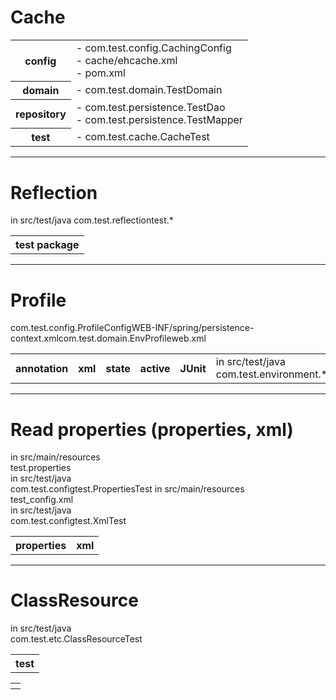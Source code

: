 # Cache 
<table>
	<tr>
		<th>config</th>
		<td>
			- com.test.config.CachingConfig<br>
			- cache/ehcache.xml<br>
			- pom.xml<br>
		</td>
	</tr>
	<tr>
		<th>domain</th>
		<td> 
			- com.test.domain.TestDomain
		</td>
	</tr>
	<tr>
		<th>repository</th>
		<td> 
			- com.test.persistence.TestDao<br>
			- com.test.persistence.TestMapper<br>
		</td>
	</tr>
	<tr>
		<th>test</th>
		<td> 
			- com.test.cache.CacheTest
		</td>
	</tr>
</table>


---


# Reflection

<table>
	<tr>
		<th>test package</th>
		</td>
			in src/test/java
			com.test.reflectiontest.*
		</td>
	</tr>
</table>

---



# Profile
<table>
	<tr>
		<th>annotation</th>
		</td>com.test.config.ProfileConfig</td>
		<th>xml</th>
		</td>WEB-INF/spring/persistence-context.xml</td>
		<th>state</th>
		</td>com.test.domain.EnvProfile</td>
		<th>active</th>
		</td>web.xml</td>
		<th>JUnit</th>
		<td>
			in src/test/java<br>
			com.test.environment.*
		</td>
	</tr>
</table>

---

# Read properties (properties, xml)
<table>
	<tr>
		<th>properties</th>
		</td>
			in src/main/resources <br>
			test.properties <br>
			in src/test/java <br>
			com.test.configtest.PropertiesTest
		</td>
		<th>xml</th>
		</td>
			in src/main/resources <br>
			test_config.xml <br>
			in src/test/java <br>
			com.test.configtest.XmlTest
		</td>
	</tr>
</table>

---

# ClassResource

<table>
	<tr>
		<th>test</th>
		</td>
			in src/test/java <br>
			com.test.etc.ClassResourceTest	
		</td>
	</tr>
</table>




























<table>
	<tr>
		<th></th>
		</td></td>
	</tr>
</table>